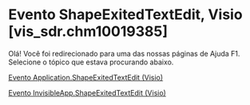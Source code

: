 
# Evento ShapeExitedTextEdit, Visio [vis_sdr.chm10019385]

Olá! Você foi redirecionado para uma das nossas páginas de Ajuda F1. Selecione o tópico que estava procurando abaixo.

[Evento Application.ShapeExitedTextEdit (Visio)](http://msdn.microsoft.com/library/a7f04e35-9d36-69fa-637f-4930604037f1%28Office.15%29.aspx)

[Evento InvisibleApp.ShapeExitedTextEdit (Visio)](http://msdn.microsoft.com/library/54e52c06-b7ab-f6c3-9c0d-6ee05da0e1f3%28Office.15%29.aspx)

